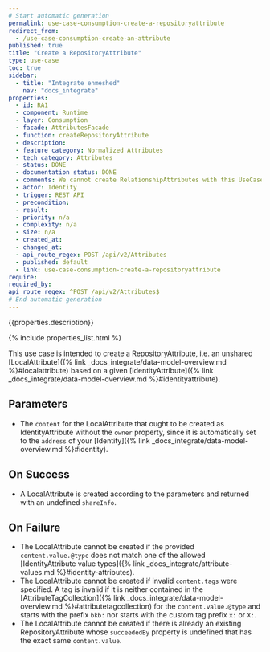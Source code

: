 ```yaml
---
# Start automatic generation
permalink: use-case-consumption-create-a-repositoryattribute
redirect_from:
  - /use-case-consumption-create-an-attribute
published: true
title: "Create a RepositoryAttribute"
type: use-case
toc: true
sidebar:
  - title: "Integrate enmeshed"
    nav: "docs_integrate"
properties:
  - id: RA1
  - component: Runtime
  - layer: Consumption
  - facade: AttributesFacade
  - function: createRepositoryAttribute
  - description:
  - feature category: Normalized Attributes
  - tech category: Attributes
  - status: DONE
  - documentation status: DONE
  - comments: We cannot create RelationshipAttributes with this UseCase
  - actor: Identity
  - trigger: REST API
  - precondition:
  - result:
  - priority: n/a
  - complexity: n/a
  - size: n/a
  - created_at:
  - changed_at:
  - api_route_regex: POST /api/v2/Attributes
  - published: default
  - link: use-case-consumption-create-a-repositoryattribute
require:
required_by:
api_route_regex: ^POST /api/v2/Attributes$
# End automatic generation
---
```


{{properties.description}}

{% include properties_list.html %}

This use case is intended to create a RepositoryAttribute, i.e. an unshared [LocalAttribute]({% link _docs_integrate/data-model-overview.md %}#localattribute) based on a given [IdentityAttribute]({% link _docs_integrate/data-model-overview.md %}#identityattribute).

## Parameters

- The `content` for the LocalAttribute that ought to be created as IdentityAttribute without the `owner` property, since it is automatically set to the `address` of your [Identity]({% link _docs_integrate/data-model-overview.md %}#identity).

## On Success

- A LocalAttribute is created according to the parameters and returned with an undefined `shareInfo`.

## On Failure

- The LocalAttribute cannot be created if the provided `content.value.@type` does not match one of the allowed [IdentityAttribute value types]({% link _docs_integrate/attribute-values.md %}#identity-attributes).
- The LocalAttribute cannot be created if invalid `content.tags` were specified. A tag is invalid if it is neither contained in the [AttributeTagCollection]({% link _docs_integrate/data-model-overview.md %}#attributetagcollection) for the `content.value.@type` and starts with the prefix `bkb:` nor starts with the custom tag prefix `x:` or `X:`.
- The LocalAttribute cannot be created if there is already an existing RepositoryAttribute whose `succeededBy` property is undefined that has the exact same `content.value`.
